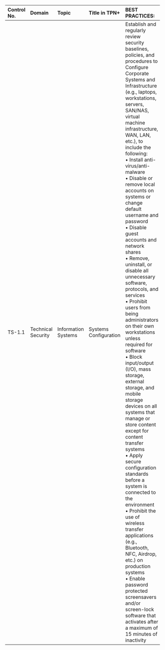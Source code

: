 | Control No. | Domain | Topic | Title in TPN+ | BEST PRACTICES: | ADDITIONAL RECOMMENDATIONS: |
| :--- | :--- | :--- | :--- | :--- | :--- |
| TS-1.1 | Technical Security | Information Systems | Systems Configuration | Establish and regularly review security baselines, policies, and procedures to Configure Corporate Systems and Infrastructure (e.g., laptops, workstations, servers, SAN/NAS, virtual machine infrastructure, WAN, LAN, etc.), to include the following:<br>• Install anti-virus/anti-malware<br>• Disable or remove local accounts on systems or change default username and password<br>• Disable guest accounts and network shares <br>• Remove, uninstall, or disable all unnecessary software, protocols, and services<br>• Prohibit users from being administrators on their own workstations unless required for software<br>• Block input/output (I/O), mass storage, external storage, and mobile storage devices on all systems that manage or store content except for content transfer systems<br>• Apply secure configuration standards before a system is connected to the environment<br>• Prohibit the use of wireless transfer applications (e.g., Bluetooth, NFC, Airdrop, etc.) on production systems<br>• Enable password protected screensavers and/or screen-lock software that activates after a maximum of 15 minutes of inactivity | • Enable local firewalls<br>• Utilize centralized configuration (e.g., Group Policy, MDM, etc.) to standardize security baselines |
